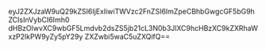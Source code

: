 eyJ2ZXJzaW9uQ29kZSI6IjExIiwiTWVzc2FnZSI6ImZpeCBhbGwgcGF5bG9hZCIsInVybCI6Imh0
dHBzOlwvXC9wbGF5Lmdvb2dsZS5jb21cL3N0b3JlXC9hcHBzXC9kZXRhaWxzP2lkPW9yZy5pY29y
ZXZwbi5waC5uZXQifQ==
